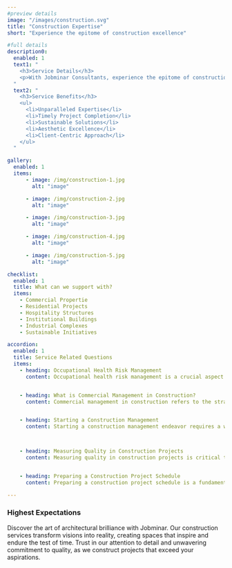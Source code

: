 ```yaml
---
#preview details
image: "/images/construction.svg"
title: "Construction Expertise"
short: "Experience the epitome of construction excellence"

#full details
description0:
  enabled: 1
  text1: "
    <h3>Service Details</h3>
    <p>With Jobminar Consultants, experience the epitome of construction excellence. Our skilled team of professionals leverages cutting-edge technology and industry best practices to deliver projects that surpass expectations. From luxury hotels to commercial complexes, our construction services are tailored to meet diverse needs, ensuring sustainability, efficiency, and aesthetic appeal.</p>
  "
  text2: "
    <h3>Service Benefits</h3>
    <ul>
      <li>Unparalleled Expertise</li>
      <li>Timely Project Completion</li>
      <li>Sustainable Solutions</li>
      <li>Aesthetic Excellence</li>
      <li>Client-Centric Approach</li>
    </ul>
  "

gallery: 
  enabled: 1
  items:
      - image: /img/construction-1.jpg
        alt: "image"

      - image: /img/construction-2.jpg
        alt: "image"

      - image: /img/construction-3.jpg
        alt: "image"

      - image: /img/construction-4.jpg
        alt: "image"

      - image: /img/construction-5.jpg
        alt: "image"          

checklist:
  enabled: 1
  title: What can we support with?
  items:
    - Commercial Propertie
    - Residential Projects
    - Hospitality Structures
    - Institutional Buildings
    - Industrial Complexes
    - Sustainable Initiatives

accordion:
  enabled: 1
  title: Service Related Questions
  items:
    - heading: Occupational Health Risk Management
      content: Occupational health risk management is a crucial aspect of ensuring the safety and well-being of workers within various industries. It involves identifying, assessing, and mitigating potential health hazards and risks that employees may be exposed to in their work environments. By implementing effective risk management strategies, companies can create a healthier and safer workplace, prevent accidents and injuries, and comply with health and safety regulations. At JobMinar, we understand the paramount importance of occupational health risk management. Our services in this domain encompass comprehensive risk assessments, safety training programs, and the development of protocols to minimize workplace risks. We collaborate with experts in occupational health and safety to provide tailored solutions that address the unique challenges of different industries. By prioritizing the health and safety of your workforce, we help you create a work environment that fosters productivity and employee well-being.


    - heading: What is Commercial Management in Construction?
      content: Commercial management in construction refers to the strategic planning and execution of financial and business-related activities within a construction project. It involves managing costs, contracts, procurement, and financial reporting to ensure that projects are completed on budget, within scope, and to the highest quality standards. At JobMinar, we recognize that commercial management plays a pivotal role in the success of construction projects. Our experts specialize in overseeing the financial aspects of construction projects, from procurement and contract negotiation to budget monitoring and cost control. We work closely with clients, contractors, and vendors to ensure transparency and efficiency throughout the project lifecycle. By leveraging our commercial management expertise, we help you optimize resource allocation, minimize financial risks, and achieve your construction project goals.


    - heading: Starting a Construction Management
      content: Starting a construction management endeavor requires a well-defined roadmap and a comprehensive understanding of the construction industry. It involves planning, organizing, and controlling various aspects of construction projects to ensure their successful completion. At JobMinar, we guide aspiring construction managers through the essential steps of starting their journey. We offer mentorship, training, and resources that cover project management principles, industry regulations, communication strategies, and stakeholder engagement. Our goal is to equip you with the knowledge and skills needed to effectively manage construction projects, oversee teams, and deliver exceptional results. Whether you're new to the field or seeking to enhance your existing skills, our construction management guidance sets you on the path to success.



    - heading: Measuring Quality in Construction Projects
      content: Measuring quality in construction projects is critical to delivering structures that meet or exceed industry standards and client expectations. Quality assurance involves implementing processes, methodologies, and inspections to ensure that all aspects of the project, from materials to workmanship, adhere to predefined quality criteria. At JobMinar, we emphasize the significance of quality in construction. Our experts are well-versed in implementing quality assurance protocols that cover every phase of the project. We conduct regular inspections, audits, and testing to identify potential defects and deviations from standards. By maintaining strict quality control measures, we help you mitigate risks, enhance project longevity, and build a reputation for excellence in construction.


    - heading: Preparing a Construction Project Schedule
      content: Preparing a construction project schedule is a fundamental step in project management. It involves breaking down the project's tasks, allocating resources, estimating durations, and sequencing activities to create a timeline that guides the project from initiation to completion. At JobMinar, we understand that a well-structured project schedule is the backbone of successful construction management. Our experts are skilled in creating comprehensive project schedules using industry-leading tools and methodologies. We consider factors such as task dependencies, resource availability, and potential risks to develop realistic and achievable timelines. By effectively managing the project schedule, we help you optimize resource allocation, track progress, and ensure timely project delivery.

---
```


### Highest Expectations
Discover the art of architectural brilliance with Jobminar. Our construction services transform visions into reality, creating spaces that inspire and endure the test of time. Trust in our attention to detail and unwavering commitment to quality, as we construct projects that exceed your aspirations.

